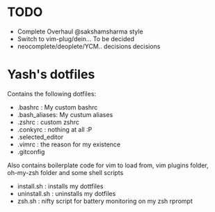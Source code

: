 # TODO
* Complete Overhaul @sakshamsharma style
* Switch to vim-plug/dein... To be decided
* neocomplete/deoplete/YCM.. decisions decisions

# Yash's dotfiles
Contains the following dotfiles:
* .bashrc      : My custom bashrc
* .bash_aliases: My custum aliases
* .zshrc       : custom zshrc
* .conkyrc     : nothing at all :P
* .selected_editor
* .vimrc : the reason for my existence
* .gitconfig

Also contains boilerplate code for vim to load from, vim plugins folder,  
oh-my-zsh folder and some shell scripts

* install.sh : installs my dottfiles
* uninstall.sh : uninstalls my dotfiles
* zsh.sh : nifty script for battery monitoring on my zsh rprompt
